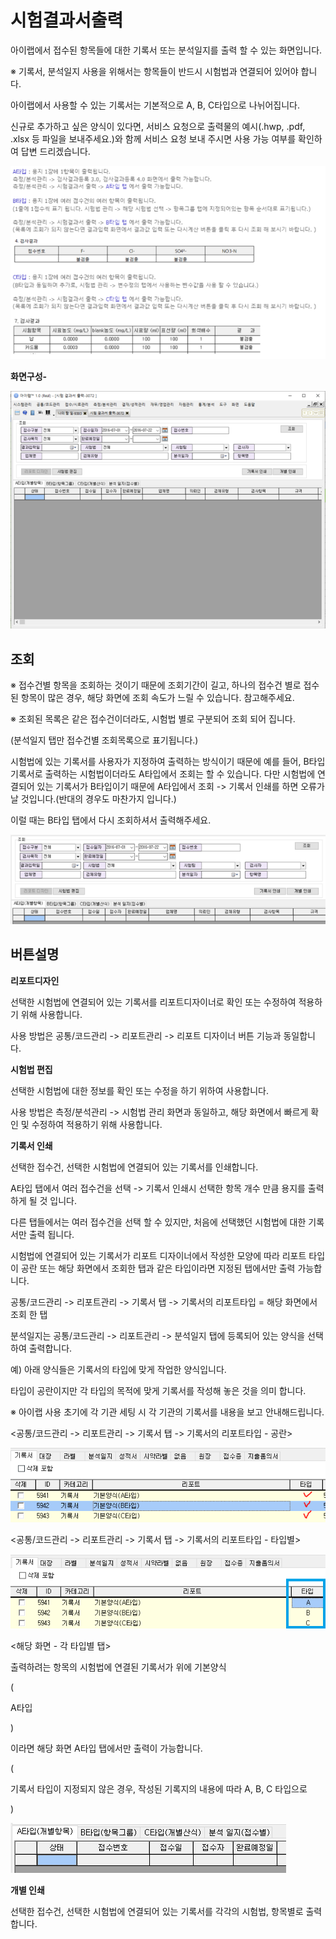 # 시험결과서출력

아이랩에서 접수된 항목들에 대한 기록서 또는 분석일지를 출력 할 수 있는 화면입니다.

※ 기록서, 분석일지 사용을 위해서는 항목들이 반드시 시험법과 연결되어 있어야 합니다.

아이랩에서 사용할 수 있는 기록서는 기본적으로 A, B, C타입으로 나뉘어집니다.

신규로 추가하고 싶은 양식이 있다면, 서비스 요청으로 출력물의 예시\(.hwp, .pdf, .xlsx 등 파일을 보내주세요.\)와 함께 서비스 요청 보내 주시면 사용 가능 여부를 확인하여 답변 드리겠습니다.

![](../.gitbook/assets/233%20%282%29.png)

**화면구성-**

![](../.gitbook/assets/234%20%281%29.png)

## 조회

※ 접수건별 항목을 조회하는 것이기 때문에 조회기간이 길고, 하나의 접수건 별로 접수된 항목이 많은 경우, 해당 화면에 조회 속도가 느릴 수 있습니다. 참고해주세요.

※ 조회된 목록은 같은 접수건이더라도, 시험법 별로 구분되어 조회 되어 집니다.

\(분석일지 탭만 접수건별 조회목록으로 표기됩니다.\)

시험법에 있는 기록서를 사용자가 지정하여 출력하는 방식이기 때문에 예를 들어, B타입 기록서로 출력하는 시험법이더라도 A타입에서 조회는 할 수 있습니다. 다만 시험법에 연결되어 있는 기록서가 B타입이기 때문에 A타입에서 조회 -&gt; 기록서 인쇄를 하면 오류가 날 것입니다.\(반대의 경우도 마찬가지 입니다.\)

이럴 때는 B타입 탭에서 다시 조회하셔서 출력해주세요.

![](../.gitbook/assets/235%20%281%29.png)

## 버튼설명

**리포트디자인**

선택한 시험법에 연결되어 있는 기록서를 리포트디자이너로 확인 또는 수정하여 적용하기 위해 사용합니다.

사용 방법은 공통/코드관리 -&gt; 리포트관리 -&gt; 리포트 디자이너 버튼 기능과 동일합니다.

**시험법 편집**

선택한 시험법에 대한 정보를 확인 또는 수정을 하기 위하여 사용합니다.

사용 방법은 측정/분석관리 -&gt; 시험법 관리 화면과 동일하고, 해당 화면에서 빠르게 확인 및 수정하여 적용하기 위해 사용합니다.

**기록서 인쇄**

선택한 접수건, 선택한 시험법에 연결되어 있는 기록서를 인쇄합니다.

A타입 탭에서 여러 접수건을 선택 -&gt; 기록서 인쇄시 선택한 항목 개수 만큼 용지를 출력하게 될 것 입니다.

다른 탭들에서는 여러 접수건을 선택 할 수 있지만, 처음에 선택했던 시험법에 대한 기록서만 출력 됩니다.

시험법에 연결되어 있는 기록서가 리포트 디자이너에서 작성한 모양에 따라 리포트 타입이 공란 또는 해당 화면에서 조회한 탭과 같은 타입이라면 지정된 탭에서만 출력 가능합니다.

공통/코드관리 -&gt; 리포트관리 -&gt; 기록서 탭 -&gt; 기록서의 리포트타입 = 해당 화면에서 조회 한 탭

분석일지는 공통/코드관리 -&gt; 리포트관리 -&gt; 분석일지 탭에 등록되어 있는 양식을 선택하여 출력합니다.

예\) 아래 양식들은 기록서의 타입에 맞게 작업한 양식입니다.

타입이 공란이지만 각 타입의 목적에 맞게 기록서를 작성해 놓은 것을 의미 합니다.

※ 아이랩 사용 초기에 각 기관 세팅 시 각 기관의 기록서를 내용을 보고 안내해드립니다.

&lt;공통/코드관리 -&gt; 리포트관리 -&gt; 기록서 탭 -&gt; 기록서의 리포트타입 - 공란&gt;

![](../.gitbook/assets/236%20%281%29.png)

&lt;공통/코드관리 -&gt; 리포트관리 -&gt; 기록서 탭 -&gt; 기록서의 리포트타입 - 타입별&gt;

![](../.gitbook/assets/237-2.png)

&lt;해당 화면 - 각 타입별 탭&gt;

출력하려는 항목의 시험법에 연결된 기록서가 위에 기본양식

\(

A타입

\)

이라면 해당 화면 A타입 탭에서만 출력이 가능합니다.

\(

기록서 타입이 지정되지 않은 경우, 작성된 기록지의 내용에 따라 A, B, C 타입으로

\)

![](../.gitbook/assets/238%20%281%29.png)

**개별 인쇄**

선택한 접수건, 선택한 시험법에 연결되어 있는 기록서를 각각의 시험법, 항목별로 출력합니다.

